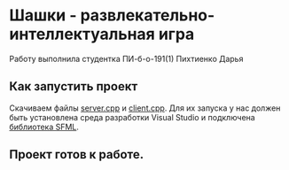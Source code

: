 # Шашки - развлекательно-интеллектуальная игра

Работу выполнила студентка ПИ-б-о-191(1) Пихтиенко Дарья

## Как запустить проект

Скачиваем файлы [server.cpp](https://github.com/DaraPiht/Checkers/blob/master/server.cpp) и [client.cpp](https://github.com/DaraPiht/Checkers/blob/master/client.cpp). Для их запуска у нас должен быть установлена среда разработки Visual Studio и подключена [библиотека SFML](https://www.sfml-dev.org/download/sfml/2.5.1/).

## Проект готов к работе.  
    

